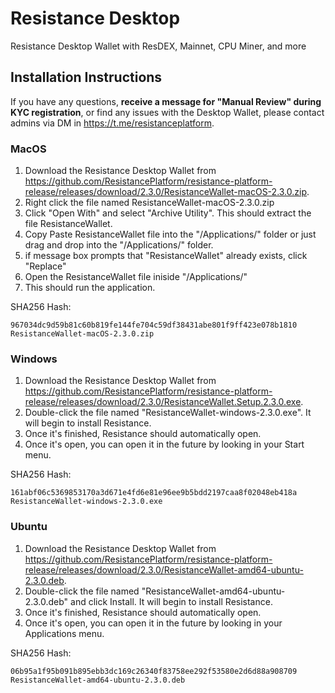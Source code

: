 # Resistance Desktop 
Resistance Desktop Wallet with ResDEX, Mainnet, CPU Miner, and more

## Installation Instructions

If you have any questions, **receive a message for "Manual Review" during KYC registration**, or find any issues with the Desktop Wallet, please contact admins via DM in https://t.me/resistanceplatform.

### MacOS

1. Download the Resistance Desktop Wallet from https://github.com/ResistancePlatform/resistance-platform-release/releases/download/2.3.0/ResistanceWallet-macOS-2.3.0.zip.
2. Right click the file named ResistanceWallet-macOS-2.3.0.zip
3. Click "Open With" and select "Archive Utility". This should extract the file ResistanceWallet.
4. Copy Paste ResistanceWallet file into the "/Applications/" folder or just drag and drop into the "/Applications/" folder.
5. if message box prompts that "ResistanceWallet" already exists, click "Replace"
6. Open the ResistanceWallet file iniside "/Applications/"
7. This should run the application.


SHA256 Hash:

```
967034dc9d59b81c60b819fe144fe704c59df38431abe801f9ff423e078b1810  ResistanceWallet-macOS-2.3.0.zip
```


### Windows

1. Download the Resistance Desktop Wallet from https://github.com/ResistancePlatform/resistance-platform-release/releases/download/2.3.0/ResistanceWallet.Setup.2.3.0.exe.
2. Double-click the file named "ResistanceWallet-windows-2.3.0.exe". It will begin to install Resistance.
3. Once it's finished, Resistance should automatically open.
4. Once it's open, you can open it in the future by looking in your Start menu.

SHA256 Hash:

```
161abf06c5369853170a3d671e4fd6e81e96ee9b5bdd2197caa8f02048eb418a  ResistanceWallet-windows-2.3.0.exe
```


### Ubuntu

1. Download the Resistance Desktop Wallet from https://github.com/ResistancePlatform/resistance-platform-release/releases/download/2.3.0/ResistanceWallet-amd64-ubuntu-2.3.0.deb.
2. Double-click the file named "ResistanceWallet-amd64-ubuntu-2.3.0.deb" and click Install. It will begin to install Resistance.
3. Once it's finished, Resistance should automatically open.
4. Once it's open, you can open it in the future by looking in your Applications menu.

SHA256 Hash:

```
06b95a1f95b091b895ebb3dc169c26340f83758ee292f53580e2d6d88a908709  ResistanceWallet-amd64-ubuntu-2.3.0.deb
```


